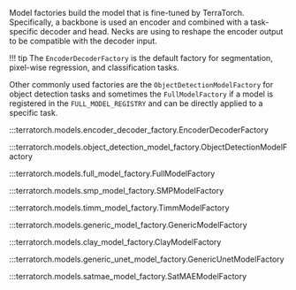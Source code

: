 
Model factories build the model that is fine-tuned by TerraTorch. Specifically, a backbone is used an encoder and combined with a task-specific decoder and head. 
Necks are using to reshape the encoder output to be compatible with the decoder input.

!!! tip
    The `EncoderDecoderFactory` is the default factory for segmentation, pixel-wise regression, and classification tasks.

Other commonly used factories are the `ObjectDetectionModelFactory` for object detection tasks and sometimes the `FullModelFactory` if a model is registered in the `FULL_MODEL_REGISTRY` and can be directly applied to a specific task. 

:::terratorch.models.encoder_decoder_factory.EncoderDecoderFactory

:::terratorch.models.object_detection_model_factory.ObjectDetectionModelFactory

:::terratorch.models.full_model_factory.FullModelFactory

:::terratorch.models.smp_model_factory.SMPModelFactory

:::terratorch.models.timm_model_factory.TimmModelFactory

:::terratorch.models.generic_model_factory.GenericModelFactory

:::terratorch.models.clay_model_factory.ClayModelFactory

:::terratorch.models.generic_unet_model_factory.GenericUnetModelFactory

:::terratorch.models.satmae_model_factory.SatMAEModelFactory

[//]: # (::: terratorch.models.model.ModelFactory)
[//]: # (:::terratorch.models.prithvi_model_factory.PrithviModelFactory)
